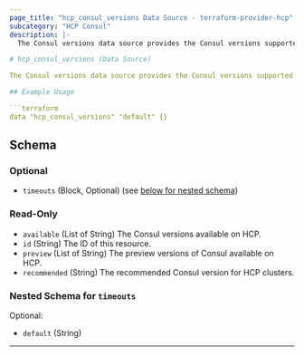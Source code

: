 ```yaml
---
page_title: "hcp_consul_versions Data Source - terraform-provider-hcp"
subcategory: "HCP Consul"
description: |-
  The Consul versions data source provides the Consul versions supported by HCP.

# hcp_consul_versions (Data Source)

The Consul versions data source provides the Consul versions supported by HCP.

## Example Usage

```terraform
data "hcp_consul_versions" "default" {}
```

<!-- schema generated by tfplugindocs -->
## Schema

### Optional

- `timeouts` (Block, Optional) (see [below for nested schema](#nestedblock--timeouts))

### Read-Only

- `available` (List of String) The Consul versions available on HCP.
- `id` (String) The ID of this resource.
- `preview` (List of String) The preview versions of Consul available on HCP.
- `recommended` (String) The recommended Consul version for HCP clusters.

<a id="nestedblock--timeouts"></a>
### Nested Schema for `timeouts`

Optional:

- `default` (String)

---
```

